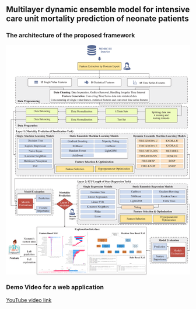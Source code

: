 ## Multilayer dynamic ensemble model for intensive care unit mortality prediction of neonate patients  


### The architecture of the proposed framework 
<img src="assets/images/figure_1_architecture.png">  

### Demo Video for a web application 
[YouTube video link](https//www.youtube.com/watch?v=8cM7p4Oats0)

